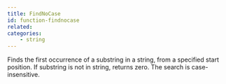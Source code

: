 ```yaml
---
title: FindNoCase
id: function-findnocase
related:
categories:
    - string
---
```


Finds the first occurrence of a substring in a string, from a
        specified start position. If substring is not in string,
        returns zero. The search is case-insensitive.